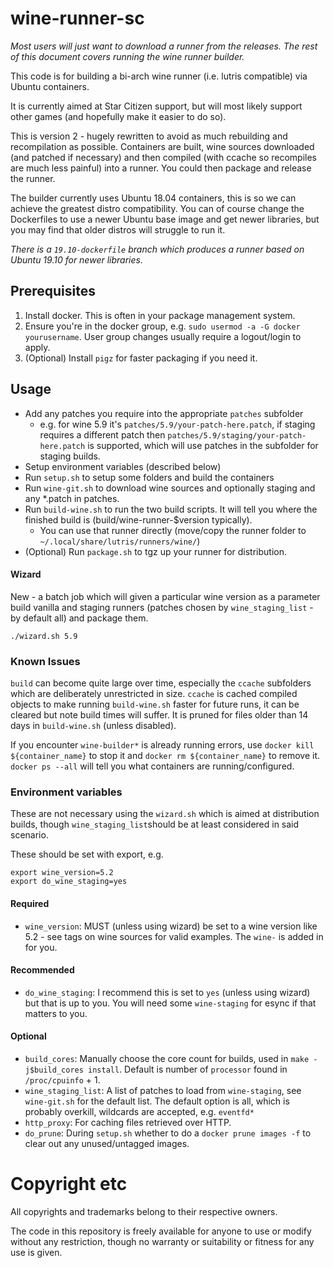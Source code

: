 # wine-runner-sc

_Most users will just want to download a runner from the releases. The rest of this document covers running the wine runner builder._

This code is for building a bi-arch wine runner (i.e. lutris compatible) via Ubuntu containers.

It is currently aimed at Star Citizen support, but will most likely support other games (and hopefully make it easier to do so).

This is version 2 - hugely rewritten to avoid as much rebuilding and recompilation as possible. Containers are built, wine sources downloaded (and patched if necessary) and then compiled (with ccache so recompiles are much less painful) into a runner. You could then package and release the runner.

The builder currently uses Ubuntu 18.04 containers, this is so we can achieve the greatest distro compatibility. You can of course change the Dockerfiles to use a newer Ubuntu base image and get newer libraries, but you may find that older distros will struggle to run it.

_There is a `19.10-dockerfile` branch which produces a runner based on Ubuntu 19.10 for newer libraries._

## Prerequisites

1) Install docker. This is often in your package management system.
2) Ensure you're in the docker group, e.g. `sudo usermod -a -G docker yourusername`. User group changes usually require a logout/login to apply.
3) (Optional) Install `pigz` for faster packaging if you need it.

## Usage

- Add any patches you require into the appropriate `patches` subfolder
  - e.g. for wine 5.9 it's `patches/5.9/your-patch-here.patch`, if staging requires a different patch then `patches/5.9/staging/your-patch-here.patch` is supported, which will use patches in the subfolder for staging builds.
- Setup environment variables (described below)
- Run `setup.sh` to setup some folders and build the containers
- Run `wine-git.sh` to download wine sources and optionally staging and any *.patch in patches.
- Run `build-wine.sh` to run the two build scripts. It will tell you where the finished build is (build/wine-runner-$version typically).
  - You can use that runner directly (move/copy the runner folder to `~/.local/share/lutris/runners/wine/`)
- (Optional) Run `package.sh` to tgz up your runner for distribution.

#### Wizard

New - a batch job which will given a particular wine version as a parameter build vanilla and staging runners (patches chosen by `wine_staging_list` - by default all) and package them.

```
./wizard.sh 5.9
```

### Known Issues

`build` can become quite large over time, especially the `ccache` subfolders which are deliberately unrestricted in size. `ccache` is cached compiled objects to make running `build-wine.sh` faster for future runs, it can be cleared but note build times will suffer. It is pruned for files older than 14 days in `build-wine.sh` (unless disabled).

If you encounter `wine-builder*` is already running errors, use `docker kill ${container_name}` to stop it and `docker rm ${container_name}` to remove it. `docker ps --all` will tell you what containers are running/configured.

### Environment variables

These are not necessary using the `wizard.sh` which is aimed at distribution builds, though `wine_staging_list`should be at least considered in said scenario.

These should be set with export, e.g.

```
export wine_version=5.2
export do_wine_staging=yes
```

#### Required

- `wine_version`: MUST (unless using wizard) be set to a wine version like 5.2 - see tags on wine sources for valid examples. The `wine-` is added in for you.

#### Recommended

- `do_wine_staging`: I recommend this is set to `yes` (unless using wizard) but that is up to you. You will need some `wine-staging` for esync if that matters to you.

#### Optional

- `build_cores`: Manually choose the core count for builds, used in `make -j$build_cores install`. Default is number of `processor` found in `/proc/cpuinfo` + 1.
- `wine_staging_list`: A list of patches to load from `wine-staging`, see `wine-git.sh` for the default list. The default option is all, which is probably overkill, wildcards are accepted, e.g. `eventfd*`
- `http_proxy`: For caching files retrieved over HTTP.
- `do_prune`: During `setup.sh` whether to do a `docker prune images -f` to clear out any unused/untagged images.

# Copyright etc

All copyrights and trademarks belong to their respective owners.

The code in this repository is freely available for anyone to use or modify without any restriction, though no warranty or suitability or fitness for any use is given.
